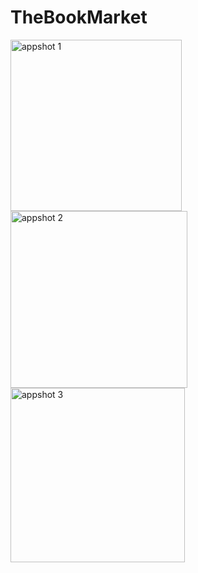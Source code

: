# TheBookMarket
<img width="274" alt="appshot 1" src="https://user-images.githubusercontent.com/35583330/48974806-1ddebb00-f031-11e8-91c0-7d51c18c49eb.png">
<img width="283" alt="appshot 2" src="https://user-images.githubusercontent.com/35583330/48974827-9180c800-f031-11e8-9478-a1b1be9c3710.png">
<img width="279" alt="appshot 3" src="https://user-images.githubusercontent.com/35583330/48974833-b2e1b400-f031-11e8-95bd-4844c393a0a0.png">
